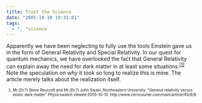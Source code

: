 ```yaml
---
title: Trust the Science
date: "2005-10-10 19:33:01"
tags:
  - ", "science
---
```

<p>Apparently we have been neglecting to fully use the tools Einstein gave us in the form of General Relativity and Special Relativity.  In our quest for quantum mechanics, we have overlooked the fact that General Relativity can explain away the need for dark matter in at least some situations.<sup><a href="http://www.cerncourier.com/main/article/45/8/8">[1]</a></sup> Note the speculation on <em>why</em> it took so long to realize this is mine.  The article merely talks about the realization itself.</p>  <font size="-2"> <ol> <li>Mr.(Dr.?) Steve Reucroft and Mr.(Dr.?) John Swain, Northeastern University.  "General relativity versus exotic dark matter" Physicswatch viewed 2005-10-10. http://www.cerncourier.com/main/article/45/8/8  </li> </ol> </font>

